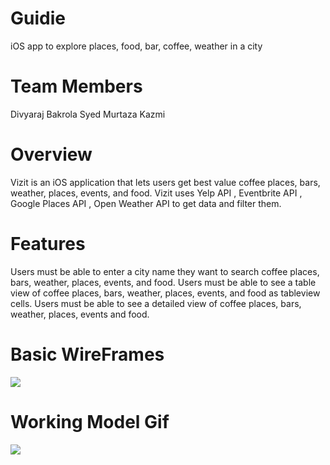 # Guidie
iOS app to explore places, food, bar, coffee, weather in a city


# Team Members

</li>Divyaraj Bakrola</li>
</li>Syed Murtaza Kazmi</li>


# Overview
Vizit is an iOS application that lets users get best value coffee places, bars, weather, places, events, and food. Vizit uses Yelp API , Eventbrite API , Google Places API , Open Weather API to get data and filter them.

# Features
Users must be able to enter a city name they want to search coffee places, bars, weather, places, events, and food.
Users must be able to see a table view of coffee places, bars, weather, places, events, and food as tableview cells.
Users must be able to see a detailed view of coffee places, bars, weather, places, events and food.


# Basic WireFrames 

<img src="https://i.imgur.com/ROXUkWQ.jpg">





# Working Model Gif

![](http://recordit.co/l063nf789j.gif)


